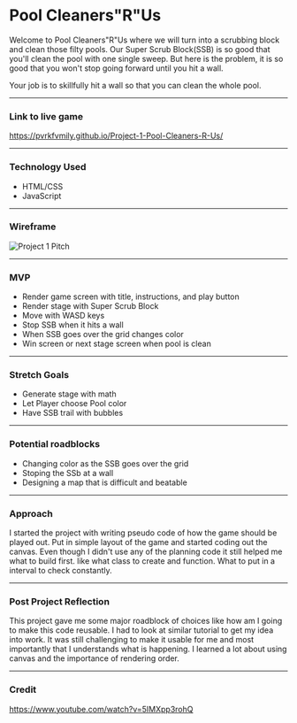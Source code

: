 # Pool Cleaners"R"Us

Welcome to Pool Cleaners"R"Us where we will turn into a scrubbing block and clean those filty pools. Our Super Scrub Block(SSB) is so good that you'll clean the pool with one single sweep. But here is the problem, it is so good that you won't stop going forward until you hit a wall.

Your job is to skillfully hit a wall so that you can clean the whole pool.

---
### Link to live game
https://pvrkfvmily.github.io/Project-1-Pool-Cleaners-R-Us/


---
### Technology Used
- HTML/CSS
- JavaScript

---
### Wireframe
![Project 1 Pitch](https://user-images.githubusercontent.com/117226930/204963527-3ad9612b-9270-4ccc-91ee-14b04f9fd34b.JPG)

---
### MVP
- Render game screen with title, instructions, and play button
- Render stage with Super Scrub Block
- Move with WASD keys
- Stop SSB when it hits a wall
- When SSB goes over the grid changes color
- Win screen or next stage screen when pool is clean

---
### Stretch Goals
- Generate stage with math
- Let Player choose Pool color
- Have SSB trail with bubbles

---
### Potential roadblocks
- Changing color as the SSB goes over the grid
- Stoping the SSb at a wall
- Designing a map that is difficult and beatable

---
### Approach
I started the project with writing pseudo code of how the game should be played out. 
Put in simple layout of the game and started coding out the canvas.
Even though I didn't use any of the planning code it still helped me what to build first.
like what class to create and function. What to put in a interval to check constantly.

---
### Post Project Reflection
This project gave me some major roadblock of choices like how am I going to make this code reusable. I had to look at similar tutorial to get my idea into work. It was still challenging to make it usable for me and most importantly that I understands what is happening. I learned a lot about using canvas and the importance of rendering order.

---
### Credit
https://www.youtube.com/watch?v=5IMXpp3rohQ
